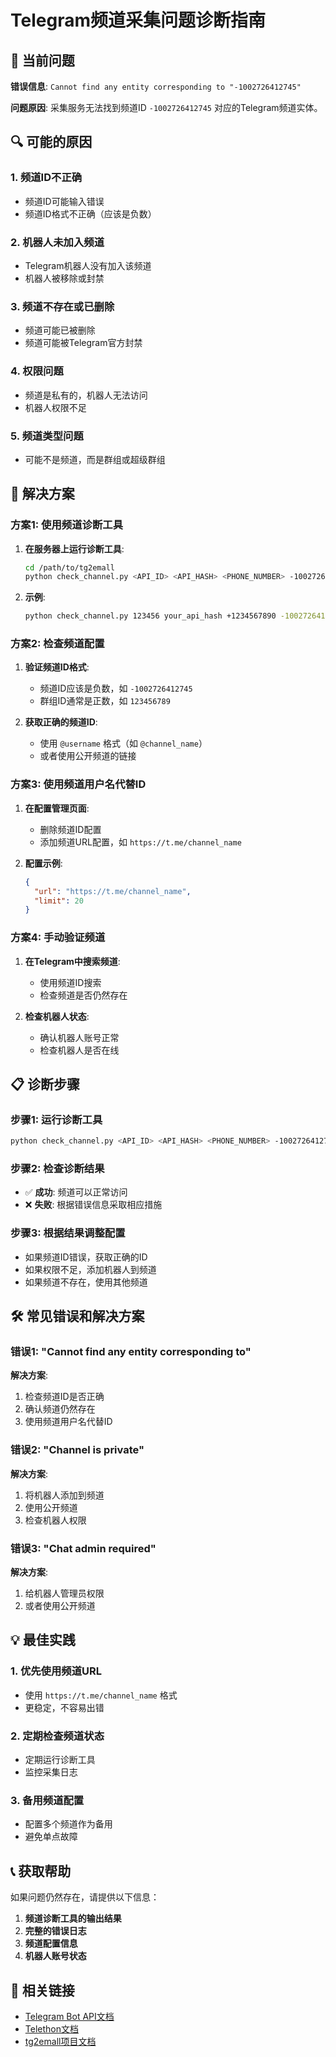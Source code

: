 # Telegram频道采集问题诊断指南

## 🚨 当前问题

**错误信息**: `Cannot find any entity corresponding to "-1002726412745"`

**问题原因**: 采集服务无法找到频道ID `-1002726412745` 对应的Telegram频道实体。

## 🔍 可能的原因

### 1. **频道ID不正确**
- 频道ID可能输入错误
- 频道ID格式不正确（应该是负数）

### 2. **机器人未加入频道**
- Telegram机器人没有加入该频道
- 机器人被移除或封禁

### 3. **频道不存在或已删除**
- 频道可能已被删除
- 频道可能被Telegram官方封禁

### 4. **权限问题**
- 频道是私有的，机器人无法访问
- 机器人权限不足

### 5. **频道类型问题**
- 可能不是频道，而是群组或超级群组

## 🔧 解决方案

### 方案1: 使用频道诊断工具

1. **在服务器上运行诊断工具**:
   ```bash
   cd /path/to/tg2emall
   python check_channel.py <API_ID> <API_HASH> <PHONE_NUMBER> -1002726412745
   ```

2. **示例**:
   ```bash
   python check_channel.py 123456 your_api_hash +1234567890 -1002726412745
   ```

### 方案2: 检查频道配置

1. **验证频道ID格式**:
   - 频道ID应该是负数，如 `-1002726412745`
   - 群组ID通常是正数，如 `123456789`

2. **获取正确的频道ID**:
   - 使用 `@username` 格式（如 `@channel_name`）
   - 或者使用公开频道的链接

### 方案3: 使用频道用户名代替ID

1. **在配置管理页面**:
   - 删除频道ID配置
   - 添加频道URL配置，如 `https://t.me/channel_name`

2. **配置示例**:
   ```json
   {
     "url": "https://t.me/channel_name",
     "limit": 20
   }
   ```

### 方案4: 手动验证频道

1. **在Telegram中搜索频道**:
   - 使用频道ID搜索
   - 检查频道是否仍然存在

2. **检查机器人状态**:
   - 确认机器人账号正常
   - 检查机器人是否在线

## 📋 诊断步骤

### 步骤1: 运行诊断工具
```bash
python check_channel.py <API_ID> <API_HASH> <PHONE_NUMBER> -1002726412745
```

### 步骤2: 检查诊断结果
- ✅ **成功**: 频道可以正常访问
- ❌ **失败**: 根据错误信息采取相应措施

### 步骤3: 根据结果调整配置
- 如果频道ID错误，获取正确的ID
- 如果权限不足，添加机器人到频道
- 如果频道不存在，使用其他频道

## 🛠️ 常见错误和解决方案

### 错误1: "Cannot find any entity corresponding to"
**解决方案**:
1. 检查频道ID是否正确
2. 确认频道仍然存在
3. 使用频道用户名代替ID

### 错误2: "Channel is private"
**解决方案**:
1. 将机器人添加到频道
2. 使用公开频道
3. 检查机器人权限

### 错误3: "Chat admin required"
**解决方案**:
1. 给机器人管理员权限
2. 或者使用公开频道

## 💡 最佳实践

### 1. **优先使用频道URL**
- 使用 `https://t.me/channel_name` 格式
- 更稳定，不容易出错

### 2. **定期检查频道状态**
- 定期运行诊断工具
- 监控采集日志

### 3. **备用频道配置**
- 配置多个频道作为备用
- 避免单点故障

## 📞 获取帮助

如果问题仍然存在，请提供以下信息：

1. **频道诊断工具的输出结果**
2. **完整的错误日志**
3. **频道配置信息**
4. **机器人账号状态**

## 🔗 相关链接

- [Telegram Bot API文档](https://core.telegram.org/bots/api)
- [Telethon文档](https://docs.telethon.dev/)
- [tg2emall项目文档](./README.md)
